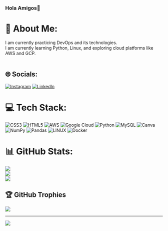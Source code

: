 ### Hola Amigos👋
# 💫 About Me:
I am currently practicing DevOps and its technologies.<br>I am currently learning Python, Linux, and exploring cloud platforms like AWS and GCP.<br><br> 


## 🌐 Socials:
[![Instagram](https://img.shields.io/badge/Instagram-%23E4405F.svg?logo=Instagram&logoColor=white)](https://instagram.com/anantiakeshri) [![LinkedIn](https://img.shields.io/badge/LinkedIn-%230077B5.svg?logo=linkedin&logoColor=white)](https://linkedin.com/in/anantiakeshri) 

# 💻 Tech Stack:
![CSS3](https://img.shields.io/badge/css3-%231572B6.svg?style=plastic&logo=css3&logoColor=white) ![HTML5](https://img.shields.io/badge/html5-%23E34F26.svg?style=plastic&logo=html5&logoColor=white) ![AWS](https://img.shields.io/badge/AWS-%23FF9900.svg?style=plastic&logo=amazon-aws&logoColor=white) ![Google Cloud](https://img.shields.io/badge/Google%20Cloud-%234285F4.svg?style=plastic&logo=google-cloud&logoColor=white) ![Python](https://img.shields.io/badge/python-3670A0?style=plastic&logo=python&logoColor=ffdd54) ![MySQL](https://img.shields.io/badge/mysql-%2300f.svg?style=plastic&logo=mysql&logoColor=white) ![Canva](https://img.shields.io/badge/Canva-%2300C4CC.svg?style=plastic&logo=Canva&logoColor=white) ![NumPy](https://img.shields.io/badge/numpy-%23013243.svg?style=plastic&logo=numpy&logoColor=white) ![Pandas](https://img.shields.io/badge/pandas-%23150458.svg?style=plastic&logo=pandas&logoColor=white) ![LINUX](https://img.shields.io/badge/Linux-FCC624?style=plastic&logo=linux&logoColor=black) ![Docker](https://img.shields.io/badge/docker-%230db7ed.svg?style=plastic&logo=docker&logoColor=white)
# 📊 GitHub Stats:
![](https://github-readme-stats.vercel.app/api?username=anantiakeshri&theme=radical&hide_border=true&include_all_commits=false&count_private=false)<br/>
![](https://github-readme-streak-stats.herokuapp.com/?user=anantiakeshri&theme=radical&hide_border=true)<br/>
![](https://github-readme-stats.vercel.app/api/top-langs/?username=anantiakeshri&theme=radical&hide_border=true&include_all_commits=false&count_private=false&layout=compact)

## 🏆 GitHub Trophies
![](https://github-profile-trophy.vercel.app/?username=anantiakeshri&theme=radical&no-frame=false&no-bg=true&margin-w=4)

---
[![](https://visitcount.itsvg.in/api?id=anantiakeshri&icon=5&color=10)](https://visitcount.itsvg.in)

<!-- Proudly created with GPRM ( https://gprm.itsvg.in ) -->
